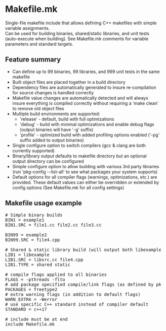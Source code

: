 # Makefile.mk
Single-file makefile include that allows defining C++ makefiles with simple variable assignments.<br>
Can be used for building binaries, shared/static libraries, and unit tests (auto-execute when building).
See Makefile.mk comments for variable parameters and standard targets.


## Feature summary
* Can define up to 99 binaries, 99 libraries, and 999 unit tests in the same makefile
* Built object files are placed together in a build directory
* Dependency files are automatically generated to insure re-compilation for source changes is handled correctly
* Makefile value changes are automatically detected and will always insure everything is compiled correctly without requiring a 'make clean' to remove old object files
* Multiple build environments are supported:
   * 'release' - default, build with full optimizations
   * 'debug' - build with minimal optimizations and enable debug flags (output binaries will have '-g' suffix)
   * 'profile' - optimized build with added profiling options enabled ('-pg' suffix added to output binaries)
* Single configure option to switch compilers (gcc & clang are both currently supported)
* Binary/library output defaults to makefile directory but an optional output directory can be configured
* Simple configure option to allow building with various 3rd party libraries (run 'pkg-config --list-all' to see what packages your system supports)
* Default options for all compiler flags (warnings, optimizations, etc.) are provided.  These default values can either be overridden or extended by config options (See Makefile.mk for all config settings)


## Makefile usage example
<pre>
# Simple binary builds
BIN1 = example1
BIN1.SRC = file1.cc file2.cc file3.cc

BIN99 = example2
BIN99.SRC = file4.cpp

# Shared & static library build (will output both libexample.so,libexample.a)
LIB1 = libexample
LIB1.SRC = libsrc.cc file4.cpp
LIB1.TYPE = shared static

# compile flags applied to all binaries
FLAGS = -pthreads -flto
# add package specified compile/link flags (as defined by pkg-config)
PACKAGES = freetype2
# extra warning flags (in addition to default flags)
WARN_EXTRA = -Werror
# use specific C++ standard instead of compiler default
STANDARD = c++17

# include must be at end
include Makefile.mk
</pre>
